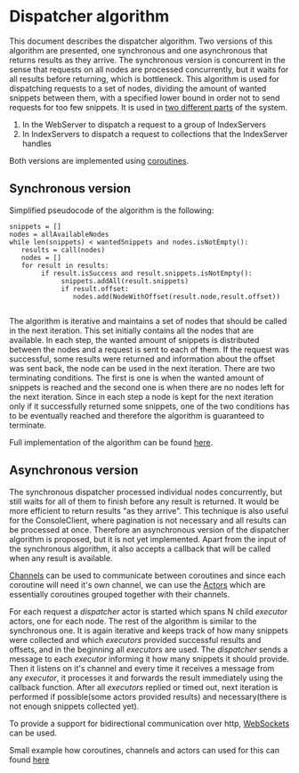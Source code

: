 # Dispatcher algorithm
This document describes the dispatcher algorithm. Two versions of this algorithm are presented, one synchronous and one asynchronous that returns results as they arrive.
The synchronous version is concurrent in the sense that requests on all nodes are processed concurrently, but it waits for all results before returning, which is bottleneck.
This algorithm is used for dispatching requests to a set of nodes, dividing the amount of wanted snippets between them, with a specified lower bound in order not to send requests for too 
few snippets. It is used in [two different parts](./query_processing.md) of the system.
1) In the WebServer to dispatch a request to a group of IndexServers
2) In IndexServers to dispatch a request to collections that the IndexServer handles

Both versions are implemented using [coroutines](https://kotlinlang.org/docs/reference/coroutines/coroutines-guide.html).
## Synchronous version
Simplified pseudocode of the algorithm is the following:
```
snippets = []
nodes = allAvailableNodes
while len(snippets) < wantedSnippets and nodes.isNotEmpty():
   results = call(nodes)
   nodes = []
   for result in results:
        if result.isSuccess and result.snippets.isNotEmpty():
             snippets.addAll(result.snippets)
             if result.offset:
                nodes.add(NodeWithOffset(result.node,result.offset))
               
```
The algorithm is iterative and maintains a set of nodes that should be called in the next iteration. 
This set initially contains all the nodes that are available. In each step, the wanted amount of snippets is distributed between the nodes and a request is sent to each of them. 
If the request was successful, some results were returned and information about the offset was sent back, the node can be used in the next iteration. There are two terminating conditions. 
The first is one is when the wanted amount of snippets is reached and the second one is when there are no nodes left for the next iteration. 
Since in each step a node is kept for the next iteration only if it successfully returned some snippets, one of the two conditions has to be eventually reached and therefore
the algorithm is guaranteed to terminate.

Full implementation of the algorithm can be found [here](../query-dispatcher/src/main/kotlin/cz/vutbr/fit/knot/enticing/query/processor/QueryDispatcher.kt).

## Asynchronous version
The synchronous dispatcher processed individual nodes concurrently, but still waits for all of them to finish before any result is returned. It would be more efficient to return results "as they arrive".
This technique is also useful for the ConsoleClient, where pagination is not necessary and all results can be processed at once.
Therefore an asynchronous version of the dispatcher algorithm is proposed, but it is not yet implemented. Apart from the input of the synchronous algorithm, it also accepts a callback 
that will be called when any result is available. 

[Channels](https://kotlinlang.org/docs/reference/coroutines/channels.html) can be used to communicate between coroutines and since each coroutine will need it's own channel, we can use the 
[Actors](https://kotlinlang.org/docs/reference/coroutines/shared-mutable-state-and-concurrency.html#actors) which are essentially coroutines grouped together with their channels.

For each request a _dispatcher_ actor is started which spans N child _executor_ actors, one for each node. The rest of the algorithm is similar to the synchronous one. It is again iterative and 
keeps track of how many snippets were collected and which _executors_ provided successful results and offsets, and in the beginning all _executors_ are used. 
The _dispatcher_ sends a message to each _executor_ informing it how many snippets it should provide. Then it listens on it's channel and every time it receives a message from any _executor_, 
it processes it and forwards the result immediately using the callback function. After all _executors_ replied or timed out, next iteration is performed if possible(some actors provided results) and 
necessary(there is not enough snippets collected yet).

To provide a support for bidirectional communication over http, [WebSockets](https://docs.spring.io/spring-framework/docs/5.0.0.BUILD-SNAPSHOT/spring-framework-reference/html/websocket.html) can be used.

Small example how coroutines, channels and actors can used for this can found [here](../query-dispatcher/src/main/kotlin/cz/vutbr/fit/knot/enticing/query/processor/asynchron/dispatcher.kt) 